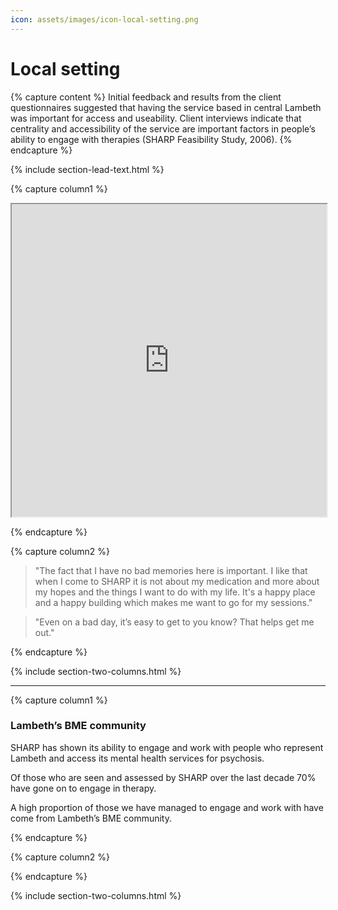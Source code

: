 ```yaml
---
icon: assets/images/icon-local-setting.png
---
```


# Local setting

{% capture content %}
Initial feedback and results from the client questionnaires suggested that having the service 
based in central Lambeth was important for access and useability. Client interviews indicate 
that centrality and accessibility of the service are important factors in people’s ability to 
engage with therapies (SHARP Feasibility Study, 2006). 
{% endcapture %}

{% include section-lead-text.html %}




{% capture column1 %}

<iframe data-iframe-type="gmaps" src="https://snazzymaps.com/embed/16056" width="100%" height="500px"></iframe>

{% endcapture %}


{% capture column2 %}

> "The fact that I have no bad memories here is important. I like that when I come to SHARP 
> it is not about my medication and more about my hopes and the things I want to do with my life. 
> It's a happy place and a happy building which makes me want to go for my sessions."

> "Even on a bad day, it’s easy to get to you know? That helps get me out."

{% endcapture %}


{% include section-two-columns.html %}


<hr />


{% capture column1 %}

### Lambeth’s BME community

SHARP has shown its ability to engage and work with people who represent Lambeth and 
access its mental health services for psychosis. 

Of those who are seen and assessed by SHARP over the last decade 70% have gone on to engage 
in therapy. 

A high proportion of those we have managed to engage and work with have come 
from Lambeth’s BME community.

{% endcapture %}


{% capture column2 %}

<div class="chart-bme"></div>

<script>
var chart = c3.generate({
  bindto: '.chart-bme',
  data: {
    columns: [
			['White', 29.4],
			['Black', 57.2],
			['Asian', 3.8],
			['Mixed', 4.4],
			['Other', 5.2]
    ],
    type : 'pie'
  },
  color: {
		pattern: ['#a2d4f7', '#155b8b', '#f99a00', '#e1007f', '#95c705',  '#98df8a', '#d62728', '#ff9896', '#9467bd']
	},
	transition: {
		duration: 1000
	},
	size: {
      height: 400
	}
});
</script>

{% endcapture %}


{% include section-two-columns.html %}




